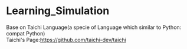# Learning_Simulation
Base on Taichi Language(a specie of Language which similar to Python: compat Python)  
Taichi's Page:https://github.com/taichi-dev/taichi  

